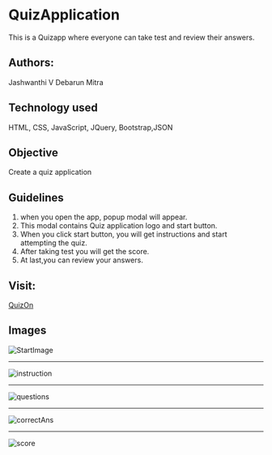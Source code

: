 # QuizApplication
This is a Quizapp where everyone can take test and review their answers.

## Authors:
Jashwanthi V
Debarun Mitra

## Technology used
HTML, CSS, JavaScript, JQuery, Bootstrap,JSON

## Objective
Create a quiz application

## Guidelines
1. when you open the app, popup modal will appear.
2. This modal contains Quiz application logo and start button.
3. When you click start button, you will get instructions and start attempting the quiz.
4. After taking test you will get the score. 
5. At last,you can review your answers.

## Visit:
[QuizOn](https://debarunmitra.github.io/QuizApplication/)

## Images
![StartImage](images/startImg.png) 
**********************************************************
![instruction](images/instructions.png)
**********************************************************
![questions](images/question.png)
**********************************************************
![correctAns](images/correctAns.png)
**********************************************************
![score](images/scoreImg.png)







